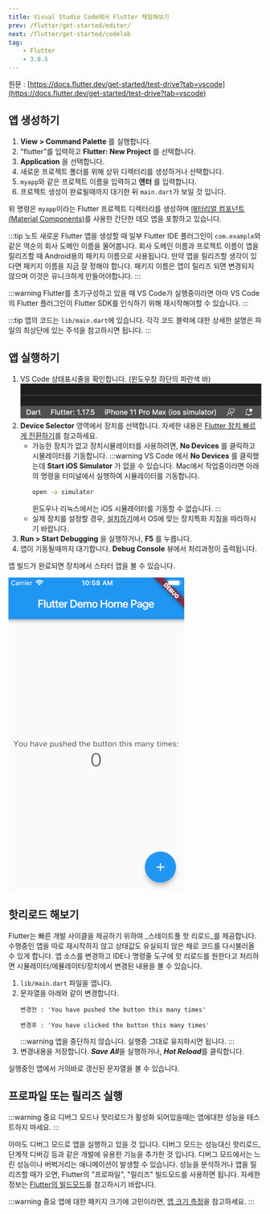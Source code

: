 ```yaml
---
title: Visual Studio Code에서 Flutter 체험해보기
prev: /flutter/get-started/editor/
next: /flutter/get-started/codelab
tag:
    - Flutter
    - 3.0.5
---
```


원문 : [https://docs.flutter.dev/get-started/test-drive?tab=vscode](https://docs.flutter.dev/get-started/test-drive?tab=vscode)

## 앱 생성하기

1. **View > Command Palette** 를 실행합니다.
2. "flutter"를 입력하고 **Flutter: New Project** 를 선택합니다.
3. **Application** 을 선택합니다.
4. 새로운 프로젝트 폴더를 위해 상위 디렉터리를 생성하거나 선택합니다.
5. `myapp`와 같은 프로젝트 이름을 입력하고 **엔터** 를 입력합니다.
6. 프로젝트 생성이 완료될때까지 대기한 뒤 `main.dart`가 보일 것 입니다.

위 명령은 `myapp`이라는 Flutter 프로젝트 디렉터리를 생성하며 [매터리얼 컴포넌트(Material Components)](https://material.io/guidelines)를 사용한 간단한 데모 앱을 포함하고 있습니다.

:::tip 노트
새로운 Flutter 앱을 생성할 때 일부 Flutter IDE 플러그인이 `com.example`와 같은 역순의 회사 도메인 이름을 물어봅니다.
회사 도메인 이름과 프로젝트 이름이 앱을 릴리즈할 때 Android용의 패키지 이름으로 사용됩니다.
만약 앱을 릴리즈할 생각이 있다면 패키지 이름을 지금 잘 정해야 합니다.
패키지 이름은 앱이 릴리즈 되면 변경되지 않으며 이것은 유니크하게 만들어야합니다.
:::

:::warning
Flutter를 초기구성하고 있을 때 VS Code가 실행중이라면 아마 VS Code의 Flutter 플러그인이 Flutter SDK를 인식하기 위해 재시작해야할 수 있습니다.
:::

:::tip
앱의 코드는 `lib/main.dart`에 있습니다.
각각 코드 블럭에 대한 상세한 설명은 파일의 최상단에 있는 주석을 참고하시면 됩니다.
:::

## 앱 실행하기

1. VS Code 상태표시줄을 확인합니다. (윈도우창 하단의 파란색 바)
    ![device_status_bar.png](./device_status_bar.png)
2. **Device Selector** 영역에서 장치를 선택합니다.
    자세한 내용은 [Flutter 장치 빠르게 전환하기](https://dartcode.org/docs/quickly-switching-between-flutter-devices/)를 참고하세요.
    * 가능한 장치가 없고 장치시뮬레이터를 사용하려면, **No Devices** 를 클릭하고 시뮬레이터를 기동합니다.
        :::warning
        VS Code 에서 **No Devices** 를 클릭했는데 **Start iOS Simulator** 가 없을 수 있습니다.
        Mac에서 작업중이라면 아래의 명령을 터미널에서 실행하여 시뮬레이터를 기동합니다.
        ```bash
        open -a simulator
        ```
        윈도우나 리눅스에서는 iOS 시뮬레이터를 기동할 수 없습니다.
        :::
    * 실제 장치를 설정할 경우, [설치하기](../install)에서 OS에 맞는 장치특화 지침을 따라하시기 바랍니다.
3. **Run > Start Debugging** 을 실행하거나, **F5** 를 누릅니다.
4. 앱이 기동될때까지 대기합니다. **Debug Console** 뷰에서 처리과정이 출력됩니다.

앱 빌드가 완료되면 장치에서 스타터 앱을 볼 수 있습니다.

![starter-app.png](./starter-app.png)

## 핫리로드 해보기

Flutter는 빠른 개발 사이클을 제공하기 위하여 _스테이트풀 핫 리로드_를 제공합니다.
수행중인 앱을 따로 재시작하지 않고 상태값도 유실되지 않은 채로 코드를 다시불러올 수 있게 합니다.
앱 소스를 변경하고 IDE나 명령줄 도구에 핫 리로드를 원한다고 처리하면 시뮬레이터/에뮬레이터/장치에서 변경된 내용을 볼 수 있습니다.

1. `lib/main.dart` 파일을 엽니다.
2. 문자열을 아래와 같이 변경합니다.
    ```
    변경전 : 'You have pushed the button this many times'
    ```
    ```
    변경후 : 'You have clicked the button this many times'
    ```
    :::warning
    앱을 중단하지 않습니다.
    실행중 그대로 유지하시면 됩니다.
    :::
3. 변경내용을 저장합니다.
    ***Save All***을 실행하거나, ***Hot Reload***를 클릭합니다.

실행중인 앱에서 거의바로 갱신된 문자열을 볼 수 있습니다.

## 프로파일 또는 릴리즈 실행

:::warning 중요
디버그 모드나 핫리로드가 활성화 되어있을때는 앱에대한 성능을 테스트하지 마세요.
:::

아마도 디버그 모드로 앱을 실행하고 있을 것 입니다.
디버그 모드는 성능대신 핫리로드, 단계적 디버깅 등과 같은 개발에 유용한 기능을 추가한 것 입니다.
디버그 모드에서는 느린 성능이나 버벅거리는 애니메이션이 발생할 수 있습니다.
성능을 분석하거나 앱을 릴리즈할 때가 오면, Flutter의 "프로파일", "릴리즈" 빌드모드를 사용하면 됩니다.
자세한 정보는 [Flutter의 빌드모드](https://docs.flutter.dev/testing/build-modes)를 참고하시기 바랍니다.

:::warning 중요
앱에 대한 패키지 크기에 고민이라면, [앱 크기 측정](https://docs.flutter.dev/perf/app-size)을 참고하세요.
:::

<AdsenseB />